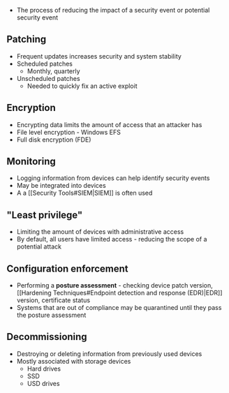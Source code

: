 - The process of reducing the impact of a security event or potential security event
## Patching
- Frequent updates increases security and system stability
- Scheduled patches
	- Monthly, quarterly
- Unscheduled patches
	- Needed to quickly fix an active exploit
## Encryption
- Encrypting data limits the amount of access that an attacker has
- File level encryption - Windows EFS
- Full disk encryption (FDE)
## Monitoring
- Logging information from devices can help identify security events
- May be integrated into devices
- A a [[Security Tools#SIEM|SIEM]] is often used
## "Least privilege"
- Limiting the amount of devices with administrative access
- By default, all users have limited access - reducing the scope of a potential attack
## Configuration enforcement
- Performing a **posture assessment** - checking device patch version, [[Hardening Techniques#Endpoint detection and response (EDR)|EDR]] version, certificate status
- Systems that are out of compliance may be quarantined until they pass the posture assessment
## Decommissioning
- Destroying or deleting information from previously used devices
- Mostly associated with storage devices
	- Hard drives
	- SSD
	- USD drives